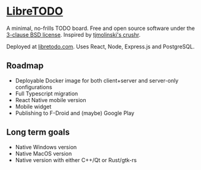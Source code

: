 # [LibreTODO](https://libretodo.com)

A minimal, no-frills TODO board. Free and open source software under the [3-clause BSD license](https://opensource.org/license/bsd-3-clause/). Inspired by [tjmolinski's crushr](https://github.com/tjmolinski/crushr).

Deployed at [libretodo.com](https://libretodo.com). Uses React, Node, Express.js and PostgreSQL.

## Roadmap

- Deployable Docker image for both client+server and server-only configurations
- Full Typescript migration
- React Native mobile version
- Mobile widget
- Publishing to F-Droid and (maybe) Google Play

## Long term goals

- Native Windows version
- Native MacOS version
- Native version with either C++/Qt or Rust/gtk-rs
